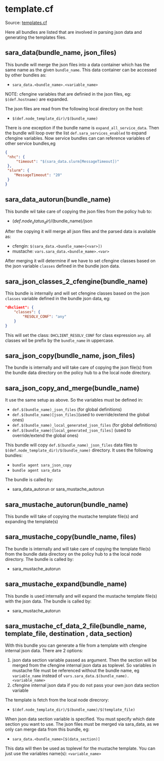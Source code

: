 # template.cf

Source: [templates.cf](/masterfiles/lib/surfsara/templates.cf)

Here all bundles are listed that are involved in parsing json data and
generating the templates files.

## sara_data(bundle_name, json_files)

This bundle will merge the json files into a data container which has the same name
as the given `bundle_name`. This data container can be accessed by other bundles
as:
 * `sara_data.<bundle_name>.<variable_name>`

NOTE: cfengine variables that are definied in the json files, eg: `$(def.hostname)`
are expanded.

The json files are read from the following local directory on the host:
 * `$(def.node_template_dir)/$(bundle_name)`

There is one exception if the bundle name is `expand_all_service_data`. Then the
bundle will loop over the list `def.sara_services_enabled` to expand cfengine variables.
Now service bundles can can reference variables of other service bundles,eg
```json
{
 "nhc": {
     "timeout": "$(sara_data.slurm[MessageTimeout])"
 },
 "slurm": {
    "MessageTimeout": "20"
 }
}
```
## sara_data_autorun(bundle_name)

This bundle wil take care of copying the json files from the policy hub to:
 * $(def.node_status_dir)/$(bundle_name)/json

After the copying it will merge all json files and the parsed data is available as:
 * cfengin: `$(sara_data.<bundle_name>[<var>])`
 * mustache: `vars.sara_data.<bundle_mame>.<var>`

After merging it will determine if we have to set cfengine classes based on the json variable
`classes` defined in the bundle json data.
## sara_json_classes_2_cfengine(bundle_name)

This bundle is internally and will set cfengine classes based on the json `classes`
variable defined in the bundle json data, eg:
```json
"dhclient": {
    "classes": {
        "RESOLV_CONF": "any"
    }
}
```

This will set the class: `DHCLIENT_RESOLV_CONF` for class expression `any`.
all classes wil be prefix by the `bundle_name` in uppercase.
## sara_json_copy(bundle_name, json_files)

The bundle is internally and will take care of copying the json file(s) from the bundle data directory
on the policy hub to a the local node directory.
## sara_json_copy_and_merge(bundle_name)

It use the same setup as above. So the variables must be defined in:
 * `def.$(bundle_name)_json_files` (for global definitions)
 * `def.$(bundle_name)[json_files]`(used to override/extend the global ones)
 * `def.$(bundle_name)_local_generated_json_files` (for global definitions)
 * `def.$(bundle_name)[local_generated_json_files]` (used to override/extend the global ones)

This bundle will copy `def.$(bundle_name)_json_files` data files to `$(def.node_template_dir)/$(bundle_name)` directory.
It uses the following bundles:
 * `bundle agent sara_json_copy`
 * `bundle agent sara_data`

The bundle is called by:
 * sara_data_autorun or sara_mustache_autorun
## sara_mustache_autorun(bundle_name)

This  bundle will take of copying the mustache template file(s) and expanding the template(s)
## sara_mustache_copy(bundle_name, files)

The bundle is internally and will take care of copying the template file(s) from the bundle data directory
on the policy hub to a the local node directory. The bundle is called by:
 * sara_mustache_autorun
## sara_mustache_expand(bundle_name)

This bundle is used internally and will expand the mustache template file(s) with the json data. The
bundle is called by:
 * sara_mustache_autorun
## sara_mustache_cf_data_2_file(bundle_name, template_file, destination , data_section)

With this bundle you can generate a file from a template with cfengine internal json data. There are 2
options:
 1. json data section variable passed as argument. Then the section will be merged from the
    cfengine internal json data as toplevel. So variables in mustache file must be referenced
    without the bundle name, eg `variable_name` instead of `vars.sara_data.$(bundle_name).<variable_name>`
 1. cfengine internal json data if you do not pass your own json data section variable

The template is fetch from the local node direcrory:
 * `$(def.node_template_dir)/$(bundle_name)/$(template_file)`

When json data section variable is specified. You must specify which date section you want to use. The json
files must be merged via sara_data, as we only can merge data from this bundle, eg:
 * `sara_data.<bundle_name>[$(data_section)]`

This data will then be used as toplevel for the mustache template. You can just use the variables
name(s): `<variable_name>`
